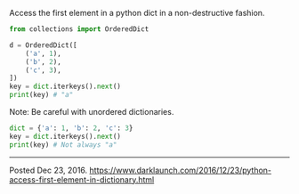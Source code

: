 Access the first element in a python dict in a non-destructive fashion.

```python
from collections import OrderedDict

d = OrderedDict([
    ('a', 1),
    ('b', 2),
    ('c', 3),
])
key = dict.iterkeys().next()
print(key) # "a"
```

Note: Be careful with unordered dictionaries.

```python
dict = {'a': 1, 'b': 2, 'c': 3}
key = dict.iterkeys().next()
print(key) # Not always "a"
```

---


Posted Dec 23, 2016.
https://www.darklaunch.com/2016/12/23/python-access-first-element-in-dictionary.html